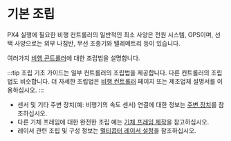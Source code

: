 # 기본 조립

PX4 실행에 필요한 비행 컨트롤러의 일반적인 최소 사양은 전원 시스템, GPS이며, 선택 사양으로는 외부 나침반, 무선 조종기와 텔레메트리 등이 있습니다.

여러가지 [비행 콘트롤러](../flight_controller/README.md)에 대한 조립법을 설명합니다.

:::tip
조립 기초 가이드는 일부 컨트롤러의 조립법을 제공합니다. 다른 컨트롤러의 조립법도 비슷합니다. 더 자세한 조립법은 [비행 컨트롤러](../flight_controller/README.md) 페이지 또는 제조업체 설명서를 이용하십시오.
:::

* 센서 및 기타 주변 장치(예: 비행기의 속도 센서) 연결에 대한 정보는 [주변 장치](../peripherals/README.md)를 참조하십시오.
* 다른 기체 프레임에 대한 완전한 조립 예는 [기체 프레임 제작](../airframes/README.md)을 참고하십시오.
* 레이서 관련 조립 및 구성 정보는 [멀티콥터 레이서 설정](../config_mc/racer_setup.md)을 참조하십시오.